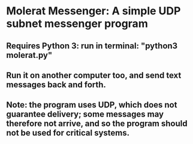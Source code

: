 # Molerat Messenger: A simple UDP subnet messenger program

## Requires Python 3: run in terminal: "python3 molerat.py"

## Run it on another computer too, and send text messages back and forth.

## Note: the program uses UDP, which does not guarantee delivery; some messages may therefore not arrive, and so the program should not be used for critical systems.